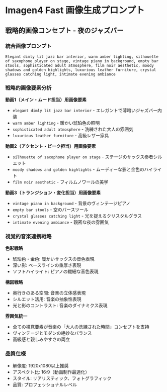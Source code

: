 # Imagen4 Fast 画像生成プロンプト
## 戦略的画像コンセプト - 夜のジャズバー

### 統合画像プロンプト
```
Elegant dimly lit jazz bar interior, warm amber lighting, silhouette of saxophone player on stage, vintage piano in background, empty bar stools, sophisticated adult atmosphere, film noir aesthetic, moody shadows and golden highlights, luxurious leather furniture, crystal glasses catching light, intimate evening ambiance
```

### 戦略的画像要素分析

**動画1（メイン・ムード担当）用画像要素**
- `elegant dimly lit jazz bar interior` - エレガントで薄暗いジャズバー内装
- `warm amber lighting` - 暖かい琥珀色の照明
- `sophisticated adult atmosphere` - 洗練された大人の雰囲気
- `luxurious leather furniture` - 高級レザー家具

**動画2（アクセント・ピーク担当）用画像要素**
- `silhouette of saxophone player on stage` - ステージのサックス奏者シルエット
- `moody shadows and golden highlights` - ムーディーな影と金色のハイライト
- `film noir aesthetic` - フィルムノワールの美学

**動画3（トランジション・変化担当）用画像要素**
- `vintage piano in background` - 背景のヴィンテージピアノ
- `empty bar stools` - 空のバースツール
- `crystal glasses catching light` - 光を捉えるクリスタルグラス
- `intimate evening ambiance` - 親密な夜の雰囲気

### 視覚的音楽連携戦略

**色彩戦略**
- 琥珀色・金色: 暖かいサックスの音色表現
- 深い影: ベースラインの重厚さ表現
- ソフトハイライト: ピアノの繊細な音色表現

**構図戦略**
- 奥行きのある空間: 音楽の立体感表現
- シルエット活用: 音楽の抽象性表現
- 光と影のコントラスト: 音楽のダイナミクス表現

**雰囲気統一**
- 全ての視覚要素が音楽の「大人の洗練された時間」コンセプトを支持
- ヴィンテージとモダンの絶妙なバランス
- 高級感と親しみやすさの両立

### 品質仕様
- 解像度: 1920x1080以上推奨
- アスペクト比: 16:9（動画制作最適化）
- スタイル: リアリスティック、フォトグラフィック
- 品質: プロフェッショナルレベル